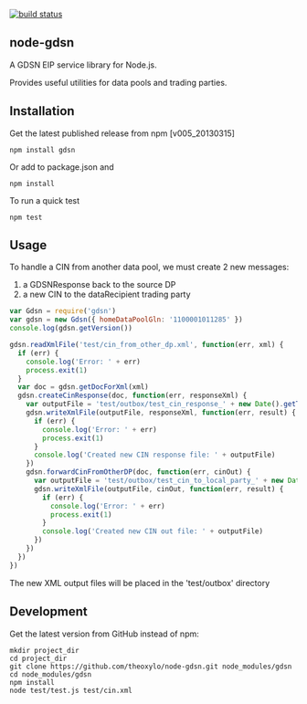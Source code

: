 [![build status](https://secure.travis-ci.org/theoxylo/node-gdsn.png)](http://travis-ci.org/theoxylo/node-gdsn)

## node-gdsn

A GDSN EIP service library for Node.js. 

Provides useful utilities for data pools and trading parties.


## Installation

Get the latest published release from npm [v005_20130315]

    npm install gdsn

Or add to package.json and 

    npm install
    
To run a quick test

    npm test


## Usage

To handle a CIN from another data pool, we must create 2 new messages:
  1. a GDSNResponse back to the source DP
  2. a new CIN to the dataRecipient trading party

  ```javascript
  var Gdsn = require('gdsn')
  var gdsn = new Gdsn({ homeDataPoolGln: '1100001011285' })
  console.log(gdsn.getVersion())

  gdsn.readXmlFile('test/cin_from_other_dp.xml', function(err, xml) {
    if (err) {
      console.log('Error: ' + err)
      process.exit(1)
    }
    var doc = gdsn.getDocForXml(xml)
    gdsn.createCinResponse(doc, function(err, responseXml) {
      var outputFile = 'test/outbox/test_cin_response_' + new Date().getTime() + '.xml'
      gdsn.writeXmlFile(outputFile, responseXml, function(err, result) {
        if (err) {
          console.log('Error: ' + err)
          process.exit(1)
        }
        console.log('Created new CIN response file: ' + outputFile)
      })
      gdsn.forwardCinFromOtherDP(doc, function(err, cinOut) {
        var outputFile = 'test/outbox/test_cin_to_local_party_' + new Date().getTime() + '.xml'
        gdsn.writeXmlFile(outputFile, cinOut, function(err, result) {
          if (err) {
            console.log('Error: ' + err)
            process.exit(1)
          }
          console.log('Created new CIN out file: ' + outputFile)
        })
      })
    })
  })
  ```
The new XML output files will be placed in the 'test/outbox' directory


## Development
    
Get the latest version from GitHub instead of npm:

    mkdir project_dir
    cd project_dir
    git clone https://github.com/theoxylo/node-gdsn.git node_modules/gdsn
    cd node_modules/gdsn
    npm install
    node test/test.js test/cin.xml